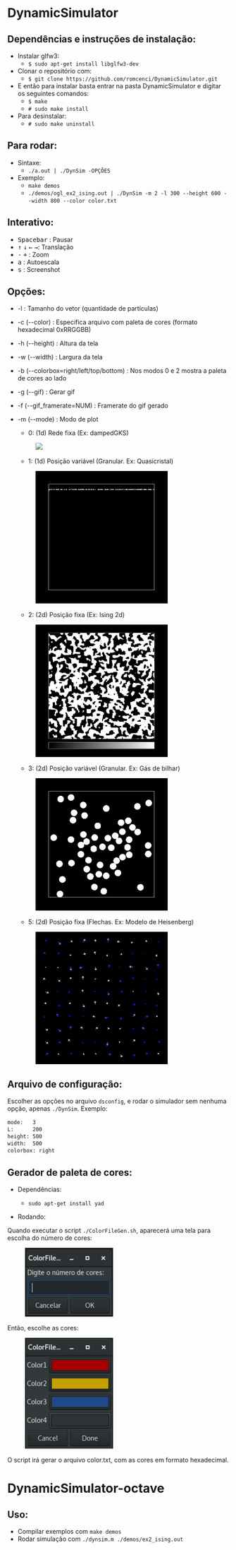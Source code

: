 # DynamicSimulator

## Dependências e instruções de instalação:
* Instalar glfw3:
	- `$ sudo apt-get install libglfw3-dev`
* Clonar o repositório com:
	- `$ git clone https://github.com/romcenci/DynamicSimulator.git`
* E então para instalar basta entrar na pasta DynamicSimulator e digitar os seguintes comandos:
	- `$ make`
	- `# sudo make install`
* Para desinstalar:
	- `# sudo make uninstall`
	
## Para rodar:
* Sintaxe:
	- `./a.out | ./DynSim -OPÇÕES`		
* Exemplo:
	- `make demos`
	- `./demos/ogl_ex2_ising.out | ./DynSim -m 2 -l 300 --height 600 --width 800 --color color.txt`
		
## Interativo:
* <kbd>Spacebar</kbd> : Pausar
* <kbd>&uparrow;</kbd> <kbd>&downarrow;</kbd> <kbd>&leftarrow;</kbd> <kbd>&rightarrow;</kbd>: Translação
* <kbd>-</kbd> <kbd>+</kbd> : Zoom
* <kbd>a</kbd> : Autoescala
* <kbd>s</kbd> : Screenshot
	
## Opções:
* -l : Tamanho do vetor (quantidade de partículas)

* -c (--color) : Especifica arquivo com paleta de cores (formato hexadecimal 0xRRGGBB)

* -h (--height) : Altura da tela
	
* -w (--width) : Largura da tela

* -b (--colorbox=right/left/top/bottom) : Nos modos 0 e 2 mostra a paleta de cores ao lado

* -g (--gif) : Gerar gif

* -f (--gif_framerate=NUM) : Framerate do gif gerado

* -m (--mode) : Modo de plot
	- 0: (1d) Rede fixa (Ex: dampedGKS)
	<figure><img align=midle src="images/modo0.gif" width="300"></figure>
		
	- 1: (1d) Posição variável (Granular. Ex: Quasicristal)		
	<figure><img align=midle src="images/modo1.gif" width="300"></figure>
		
	- 2: (2d) Posição fixa (Ex: Ising 2d)		
	<figure><img align=midle src="images/modo2.gif" width="300"></figure>
	
	- 3: (2d) Posição variável (Granular. Ex: Gás de bilhar)
	<figure><img align=midle src="images/modo3.gif" width="300"></figure>
		
	- 5: (2d) Posição fixa (Flechas. Ex: Modelo de Heisenberg)
	<figure><img align=midle src="images/4.png" width="300"></figure>

## Arquivo de configuração:
Escolher as opções no arquivo `dsconfig`, e rodar o simulador sem nenhuma opção, apenas `./DynSim`.
Exemplo:
```
mode:   3
L:      200
height: 500
width:  500
colorbox: right
```

## Gerador de paleta de cores:
* Dependências:
	- `sudo apt-get install yad`
	
* Rodando:

Quando executar o script `./ColorFileGen.sh`, aparecerá uma tela para escolha do número de cores:
<figure><img align=midle src="images/Color1.png" width="200"></figure>

Então, escolhe as cores:
<figure><img align=midle src="images/Color2.png" width="200"></figure>

O script irá gerar o arquivo color.txt, com as cores em formato hexadecimal.

# DynamicSimulator-octave
## Uso:

- Compilar exemplos com `make demos`
- Rodar simulação com `./dynsim.m ./demos/ex2_ising.out`
